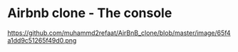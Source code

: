 # Airbnb clone - The console
https://github.com/muhammd2refaat/AirBnB_clone/blob/master/image/65f4a1dd9c51265f49d0.png
